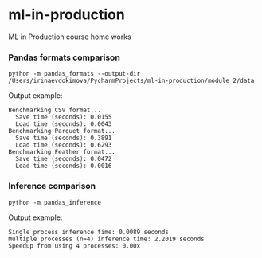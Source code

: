 # ml-in-production
ML in Production course home works

### Pandas formats comparison

```
python -m pandas_formats --output-dir /Users/irinaevdokimova/PycharmProjects/ml-in-production/module_2/data
```
Output example:

```
Benchmarking CSV format...
  Save time (seconds): 0.0155
  Load time (seconds): 0.0043
Benchmarking Parquet format...
  Save time (seconds): 0.3891
  Load time (seconds): 0.6293
Benchmarking Feather format...
  Save time (seconds): 0.0472
  Load time (seconds): 0.0016
```

### Inference comparison

```
python -m pandas_inference
```

Output example:
```
Single process inference time: 0.0089 seconds
Multiple processes (n=4) inference time: 2.2019 seconds
Speedup from using 4 processes: 0.00x

```